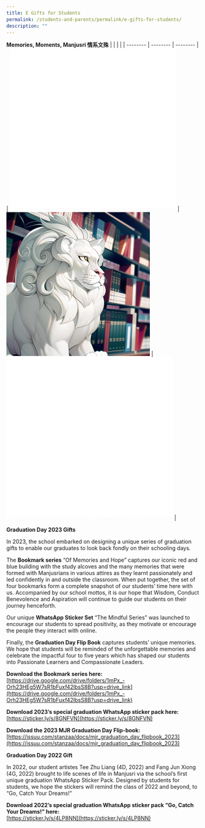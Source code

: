 ```yaml
---
title: E Gifts for Students
permalink: /students-and-parents/permalink/e-gifts-for-students/
description: ""
---
```

**Memories, Moments, Manjusri 情系文殊**
|  |  |  |
| -------- | -------- | -------- |
|   ![](/images/Students%20and%20Parents/Memories/white01.jpg)   | ![](/images/Students%20and%20Parents/Memories/lion01.jpg) | ![](/images/Students%20and%20Parents/Memories/white01.jpg)  |

**Graduation Day 2023 Gifts**

In 2023, the school embarked on designing a unique series of graduation gifts to enable our graduates to look back fondly on their schooling days. <br>

The **Bookmark series** “Of Memories and Hope” captures our iconic red and blue building with the study alcoves and the many memories that were formed with Manjusrians in various attires as they learnt passionately and led confidently in and outside the classroom. When put together, the set of four bookmarks form a complete snapshot of our students’ time here with us. Accompanied by our school mottos, it is our hope that Wisdom, Conduct Benevolence and Aspiration will continue to guide our students on their journey henceforth. <br>

Our unique **WhatsApp Sticker Set** “The Mindful Series” was launched to encourage our students to spread positivity, as they motivate or encourage the people they interact with online.<br>

Finally, the **Graduation Day Flip Book** captures students’ unique memories. We hope that students will be reminded of the unforgettable memories and celebrate the impactful four to five years which has shaped our students into Passionate Learners and Compassionate Leaders. <br>

**Download the Bookmark series here:** <br>
[https://drive.google.com/drive/folders/1mPx_-Orh23HEg5W7sR1bFuxf42lbsS8B?usp=drive_link](https://drive.google.com/drive/folders/1mPx_-Orh23HEg5W7sR1bFuxf42lbsS8B?usp=drive_link)
<br>

**Download 2023’s special graduation WhatsApp sticker pack here:** <br>
[https://sticker.ly/s/8GNFVN](https://sticker.ly/s/8GNFVN)

**Download the 2023 MJR Graduation Day Flip-book:** <br>
[https://issuu.com/stanzaa/docs/mjr_graduation_day_flipbook_2023](https://issuu.com/stanzaa/docs/mjr_graduation_day_flipbook_2023)

**Graduation Day 2022 Gift**

In 2022, our student artistes Tee Zhu Liang (4D, 2022) and Fang Jun Xiong (4G, 2022) brought to life scenes of life in Manjusri via the school’s first unique graduation WhatsApp Sticker Pack. Designed by students for students, we hope the stickers will remind the class of 2022 and beyond, to “Go, Catch Your Dreams!” <br>

**Download 2022’s special graduation WhatsApp sticker pack “Go, Catch Your Dreams!” here:** <br>
[https://sticker.ly/s/4LP8NN](https://sticker.ly/s/4LP8NN)